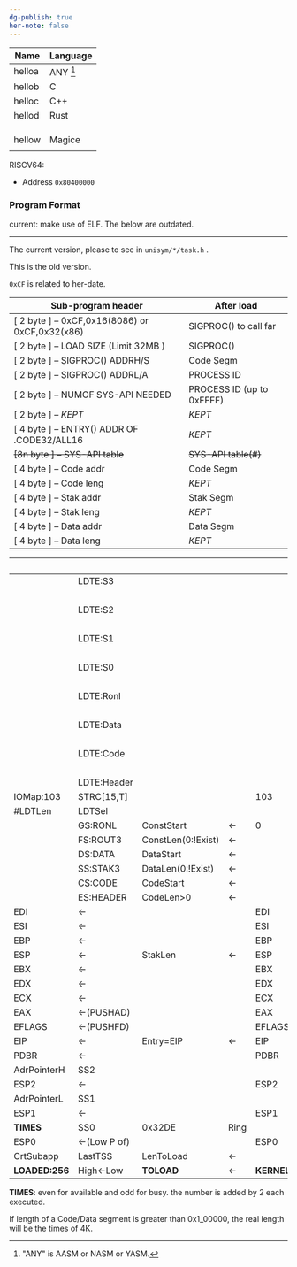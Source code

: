 ```yaml
---
dg-publish: true
her-note: false
---
```


| Name | Language |
| ---- | ---- |
| helloa | ANY [^1] |
| hellob | C |
| helloc | C++ |
| hellod | Rust |
|  |  |
|  |  |
|  |  |
| hellow | Magice |
|  |  |

RISCV64:
- Address `0x80400000`


### Program Format


current: make use of ELF. The below are outdated.

---

The current version, please to see in `unisym/*/task.h` .

This is the old version.

`0xCF` is related to her-date. 

| **Sub-program header**                          | **After load**               |
| ----------------------------------------------- | ---------------------------- |
| [ 2 byte ] – 0xCF,0x16(8086) or  0xCF,0x32(x86) | SIGPROC() to call far        |
| [ 2 byte ] – LOAD SIZE (Limit 32MB )            | SIGPROC()                    |
| [ 2 byte ] – SIGPROC() ADDRH/S                  | Code Segm                    |
| [ 2  byte ] – SIGPROC() ADDRL/A                 | PROCESS  ID                  |
| [ 2  byte ] – NUMOF SYS-API NEEDED              | PROCESS  ID (up to 0xFFFF)   |
| [ 2  byte ] – *KEPT*                            | *KEPT*                       |
| [ 4  byte ] – ENTRY() ADDR OF .CODE32/ALL16     | *KEPT*                       |
| <del>[8n  byte ] – SYS-API table</del>          | <del>SYS-API  table(#)</del> |
| [ 4  byte ] – Code addr                         | Code  Segm                   |
| [ 4  byte ] – Code leng                         | *KEPT*                       |
| [ 4  byte ] – Stak addr                         | Stak Segm                    |
| [ 4  byte ] – Stak leng                         | *KEPT*                       |
| [ 4  byte ] – Data addr                         | Data  Segm                   |
| [ 4  byte ] – Data leng                         | *KEPT*                       |



|                |             |                    |      |            |            | *164(Dec) |
| -------------- | ----------- | ------------------ | ---- | ---------- | ---------- | --------- |
|                | LDTE:S3     |                    |      |            |            | *160      |
|                |             |                    |      |            |            | *156      |
|                | LDTE:S2     |                    |      |            |            | *152      |
|                |             |                    |      |            |            | *148      |
|                | LDTE:S1     |                    |      |            |            | *144      |
|                |             |                    |      |            |            | *140      |
|                | LDTE:S0     |                    |      |            |            | *136      |
|                |             |                    |      |            |            | *132      |
|                | LDTE:Ronl   |                    |      |            |            | *128      |
|                |             |                    |      |            |            | 124       |
|                | LDTE:Data   |                    |      |            |            | 120       |
|                |             |                    |      |            |            | 116       |
|                | LDTE:Code   |                    |      |            |            | 112       |
|                |             |                    |      |            |            | 108       |
|                | LDTE:Header |                    |      |            |            | 104       |
| IOMap:103      | STRC[15,T]  |                    |      | 103        | STRC[15,T] | 100       |
| #LDTLen        | LDTSel      |                    |      |            | 0          | 96        |
|                | GS:RONL     | ConstStart         | ←    | 0          | GS         | 92        |
|                | FS:ROUT3    | ConstLen(0:!Exist) | ←    |            | FS         | 88        |
|                | DS:DATA     | DataStart          | ←    |            | DS         | 84        |
|                | SS:STAK3    | DataLen(0:!Exist)  | ←    |            | SS         | 80        |
|                | CS:CODE     | CodeStart          | ←    |            | CS         | 76        |
|                | ES:HEADER   | CodeLen>0          | ←    |            | ES         | 72        |
| EDI            | ←           |                    |      | EDI        | ←          | 68        |
| ESI            | ←           |                    |      | ESI        | ←          | 64        |
| EBP            | ←           |                    |      | EBP        | ←          | 60        |
| ESP            | ←           | StakLen            | ←    | ESP        | ←          | 56        |
| EBX            | ←           |                    |      | EBX        | ←          | 52        |
| EDX            | ←           |                    |      | EDX        | ←          | 48        |
| ECX            | ←           |                    |      | ECX        | ←          | 44        |
| EAX            | ←(PUSHAD)           |                    |      | EAX        | ←          | 40        |
| EFLAGS         | ←(PUSHFD)           |                    |      | EFLAGS     | ←          | 36        |
| EIP            | ←           | Entry=EIP          | ←    | EIP        | ←          | 32        |
| PDBR           | ←           |                    |      | PDBR       | ←          | 28        |
| AdrPointerH    | SS2         |                    |      |            | SS2        | 24        |
| ESP2           | ←           |                    |      | ESP2       | ←          | 20        |
| AdrPointerL    | SS1         |                    |      |            | SS1        | 16        |
| ESP1           | ←           |                    |      | ESP1       | ←          | 12        |
| **TIMES**      | SS0         | 0x32DE             | Ring |            | SS0        | 8         |
| ESP0           | ←(Low P of) |                    |      | ESP0       | ←          | 4         |
| CrtSubapp      | LastTSS     | LenToLoad          | ←    |            | 0          | 0         |
| **LOADED:256** | High←Low    | **TOLOAD**         | ←    | **KERNEL** | ←          | *Offset*  |



**TIMES**: even for available and odd for busy. the number is added by 2 each executed.

If length of a Code/Data segment is greater than 0x1_00000, the real length will be the times of 4K.

<!-- -->

[^1]:  "ANY" is AASM or NASM or YASM.
